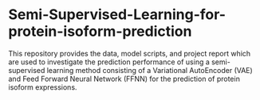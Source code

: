 # Semi-Supervised-Learning-for-protein-isoform-prediction
This repository provides the data, model scripts, and project report which are used to investigate the prediction performance of using a semi-supervised learning method consisting of a Variational AutoEncoder (VAE) and Feed Forward Neural Network (FFNN) for the prediction of protein isoform expressions.
